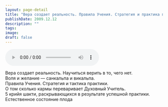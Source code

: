 ```yaml
---
layout: page-detail
title: "Вера создает реальность. Правила Учения. Стратегия и практика практики"
publishDate: 2009.12.12
description: ""
tags:
image:
draft: false
---
```


<audio title="2009.12.12 - Вера создает реальность. Правила Учения. Стратегия и практика практики.mp3" src="/upload/iblock/e50/e5047fa8d13755765bd65c0e83b38ca9.mp3" controls=""></audio>

 Вера создает реальность. Научиться верить в то, чего нет.  
 Воля и желание — санкальпа и викальпа.  
 Правила Учения. Стратегия и тактика практики.  
 О том сколько кармы переваривает Духовный Учитель.  
 5 крийя шакти, раскрывающихся в результате успешной практики.  
 Естественное состояние плода   

  
